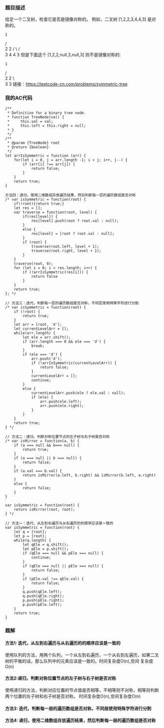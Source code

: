 ### 题目描述

给定一个二叉树，检查它是否是镜像对称的。
例如，二叉树 [1,2,2,3,4,4,3] 是对称的。

    1
   / \
  2   2
 / \ / \
3  4 4  3
但是下面这个 [1,2,2,null,3,null,3] 则不是镜像对称的:

    1
   / \
  2   2
   \   \
   3    3
链接：https://leetcode-cn.com/problems/symmetric-tree

### 我的AC代码
```
/**
 * Definition for a binary tree node.
 * function TreeNode(val) {
 *     this.val = val;
 *     this.left = this.right = null;
 * }
 */
/**
 * @param {TreeNode} root
 * @return {boolean}
 */
let arrIsSymmetric = function (arr) {
    for(let i = 0, j = arr.length -1; i < j; i++, j--) {
        if (arr[i] !== arr[j]) {
            return false;
        }
    }
    return true;
}

方法四：递归，使用二维数组存放遍历结果，然后判断每一层的遍历数组是否对称
/* var isSymmetric = function(root) {
    if(!root){return true;}
    let res = [];
    var traverse = function(root, level) {
        if(res[level]) {
            res[level].push(root ? root.val : null);
        }
        else {
            res[level] = [root ? root.val : null];
        }
        if (root) {
            traverse(root.left, level + 1);
            traverse(root.right, level + 1);
        }
    }
    traverse(root, 0);
    for (let i = 0; i < res.length; i++) {
        if (!arrIsSymmetric(res[i])) {
            return false
        }
    }
    return true;
}; */

// 方法三：迭代，判断每一层的遍历数组是否对称，不同层使用特殊字符进行分割
/* var isSymmetric = function(root) {
    if (!root) {
        return true;
    }
    let arr = [root, 'd'];
    let currentLevelArr = [];
    while(arr.length) {
        let ele = arr.shift();
        if (arr.length === 0 && ele === 'd') {
            break;
        }
        if (ele === 'd') {
            arr.push('d');
            if (!arrIsSymmetric(currentLevelArr)) {
                return false;
            }
            currentLevelArr = [];
            continue;
        }
        else {
            currentLevelArr.push(ele ? ele.val : null);
            if (ele) {
                arr.push(ele.left);
                arr.push(ele.right);
            }
        }
    }
    return true;
} */

// 方法二：递归，判断对称位置节点的左子树与右子树是否对称
/* var isMirror = function(a, b) {
    if (a === null && b=== null) {
        return true;
    }
    if (a === null || b === null) {
        return false;
    }
    if (a.val === b.val) {
        return isMirror(a.left, b.right) && isMirror(b.left, a.right)
    }
    else {
        return false;
    }
}

var isSymmetric = function(root) {
    return isMirror(root, root);
} */

// 方法一：迭代，从左到右遍历与从右遍历的的顺序应该是一致的
var isSymmetric = function(root) {
    let q = [root];
    let p = [root];
    while(q.length) {
        let qEle = q.shift();
        let pEle = p.shift();
        if (qEle === null && pEle === null) {
            continue;
        }
        if (qEle === null || pEle === null) {
            return false;
        }
        if (pEle.val !== qEle.val) {
            return false;
        }
        q.push(qEle.left);
        q.push(qEle.right);
        p.push(pEle.right);
        p.push(pEle.left);
    }
    return true;
}

```

### 题解

#### 方法1: 迭代，从左到右遍历与从右遍历的的顺序应该是一致的
使用队列的方法，用两个队列，一个从左到右遍历，一个从右到左遍历，如果二叉树的平衡的话，那么队列中的元素应该是一致的。时间复杂度O(n),空间
复杂度O(n)

#### 方法2:递归，判断对称位置节点的左子树与右子树是否对称
使用递归的方法，判断对应位置的节点值是否相等，不相等则不对称，相等则判断两个位置的左子树和右子树是否对称。
时间复杂度O(n),空间复杂度O(n)

#### 方法3: 迭代，判断每一层的遍历数组是否对称，不同层使用特殊字符进行分割

#### 方法4: 递归，使用二维数组存放遍历结果，然后判断每一层的遍历数组是否对称
